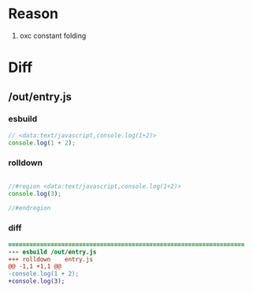 # Reason
1. oxc constant folding 
# Diff
## /out/entry.js
### esbuild
```js
// <data:text/javascript,console.log(1+2)>
console.log(1 + 2);
```
### rolldown
```js

//#region <data:text/javascript,console.log(1+2)>
console.log(3);

//#endregion

```
### diff
```diff
===================================================================
--- esbuild	/out/entry.js
+++ rolldown	entry.js
@@ -1,1 +1,1 @@
-console.log(1 + 2);
+console.log(3);

```
